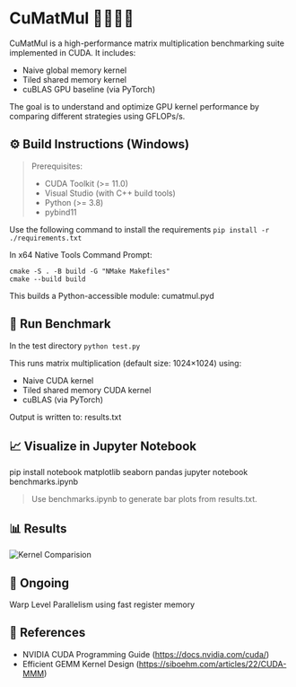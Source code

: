 # CuMatMul 🔲❌➕🔢
CuMatMul is a high-performance matrix multiplication benchmarking suite implemented in CUDA. It includes:

- Naive global memory kernel
- Tiled shared memory kernel
- cuBLAS GPU baseline (via PyTorch)

The goal is to understand and optimize GPU kernel performance by comparing different strategies using GFLOPs/s.

## ⚙️ Build Instructions (Windows)
> Prerequisites:
> - CUDA Toolkit (>= 11.0)
> - Visual Studio (with C++ build tools)
> - Python (>= 3.8)
> - pybind11

Use the following command to install the requirements ```pip install -r ./requirements.txt```

In x64 Native Tools Command Prompt:
```
cmake -S . -B build -G "NMake Makefiles"
cmake --build build
```

This builds a Python-accessible module: cumatmul.pyd

## 🧪 Run Benchmark
In the test directory
```python test.py```

This runs matrix multiplication (default size: 1024×1024) using:
- Naive CUDA kernel
- Tiled shared memory CUDA kernel
- cuBLAS (via PyTorch)

Output is written to:
results.txt

## 📈 Visualize in Jupyter Notebook

pip install notebook matplotlib seaborn pandas
jupyter notebook benchmarks.ipynb

> Use benchmarks.ipynb to generate bar plots from results.txt.

## 📊 Results
![Kernel Comparision](https://github.com/user-attachments/assets/081f466c-b91e-485c-be0f-544240d96196)

## 🔁 Ongoing
Warp Level Parallelism using fast register memory

## 🙌 References
- NVIDIA CUDA Programming Guide (https://docs.nvidia.com/cuda/)
- Efficient GEMM Kernel Design (https://siboehm.com/articles/22/CUDA-MMM)


